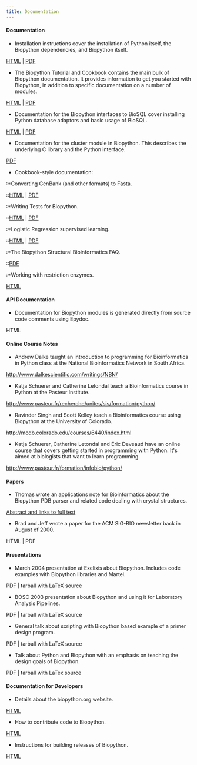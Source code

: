```yaml
---
title: Documentation
---
```


#### Documentation

-   Installation instructions cover the installation of Python itself,
    the Biopython dependencies, and Biopython itself.

  
[HTML](http://biopython.open-bio.org/static/DIST/Installation.html) |
[PDF](http://biopython.open-bio.org/static/DIST/Installation.pdf)

-   The Biopython Tutorial and Cookbook contains the main bulk of
    Biopython documentation. It provides information to get you started
    with Biopython, in addition to specific documentation on a number
    of modules.

  
[HTML](http://biopython.open-bio.org/static/DIST/Tutorial.html) |
[PDF](http://biopython.open-bio.org/static/DIST/Tutorial.pdf)

-   Documentation for the Biopython interfaces to BioSQL cover
    installing Python database adaptors and basic usage of BioSQL.

  
[HTML](http://biopython.open-bio.org/static/DIST/python_biosql_basic.html)
|
[PDF](http://biopython.open-bio.org/static/DIST/python_biosql_basic.pdf)

-   Documentation for the cluster module in Biopython. This describes
    the underlying C library and the Python interface.

  
[PDF](http://biopython.open-bio.org/static/DIST/cluster.pdf)

-   Cookbook-style documentation:

:\*Converting GenBank (and other formats) to Fasta.

::[HTML](http://biopython.open-bio.org/static/DIST/genbank_to_fasta.html)
| [PDF](http://biopython.open-bio.org/static/DIST/genbank_to_fasta.pdf)

:\*Writing Tests for Biopython.

::[HTML](http://biopython.open-bio.org/static/DIST/biopython_test.html)
| [PDF](http://biopython.open-bio.org/static/DIST/biopython_test.pdf)

:\*Logistic Regression supervised learning.

::[HTML](http://biopython.open-bio.org/static/DIST/LogisticRegression.html)
|
[PDF](http://biopython.open-bio.org/static/DIST/LogisticRegression.html)

:\*The Biopython Structural Bioinformatics FAQ.

::[PDF](http://biopython.open-bio.org/static/DIST/biopdb_faq.pdf)

:\*Working with restriction enzymes.

  
  
[HTML](http://biopython.open-bio.org/static/DIST/Restriction.html)

#### API Documentation

-   Documentation for Biopython modules is generated directly from
    source code comments using Epydoc.

  
HTML

#### Online Course Notes

-   Andrew Dalke taught an introduction to programming for
    Bioinformatics in Python class at the National Bioinformatics
    Network in South Africa.

  
<http://www.dalkescientific.com/writings/NBN/>

-   Katja Schuerer and Catherine Letondal teach a Bioinformatics course
    in Python at the Pasteur Institute.

  
<http://www.pasteur.fr/recherche/unites/sis/formation/python/>

-   Ravinder Singh and Scott Kelley teach a Bioinformatics course using
    Biopython at the University of Colorado.

  
<http://mcdb.colorado.edu/courses/6440/index.html>

-   Katja Schuerer, Catherine Letondal and Eric Deveaud have an online
    course that covers getting started in programming with Python. It's
    aimed at biologists that want to learn programming.

  
<http://www.pasteur.fr/formation/infobio/python/>

#### Papers

-   Thomas wrote an applications note for Bioinformatics about the
    Biopython PDB parser and related code dealing with
    crystal structures.

  
[Abstract and links to full
text](http://bioinformatics.oupjournals.org/cgi/content/abstract/19/17/2308)

-   Brad and Jeff wrote a paper for the ACM SIG-BIO newsletter back in
    August of 2000.

  
HTML | PDF

#### Presentations

-   March 2004 presentation at Exelixis about Biopython. Includes code
    examples with Biopython libraries and Martel.

  
PDF | tarball with LaTeX source

-   BOSC 2003 presentation about Biopython and using it for Laboratory
    Analysis Pipelines.

  
PDF | tarball with LaTeX source

-   General talk about scripting with Biopython based example of a
    primer design program.

  
PDF | tarball with LaTeX source

-   Talk about Python and Biopython with an emphasis on teaching the
    design goals of Biopython.

  
PDF | tarball with LaTex source

#### Documentation for Developers

-   Details about the biopython.org website.

  
[HTML](website "wikilink")

-   How to contribute code to Biopython.

  
[HTML](Contributing "wikilink")

-   Instructions for building releases of Biopython.

  
[HTML](Building_a_release "wikilink")


